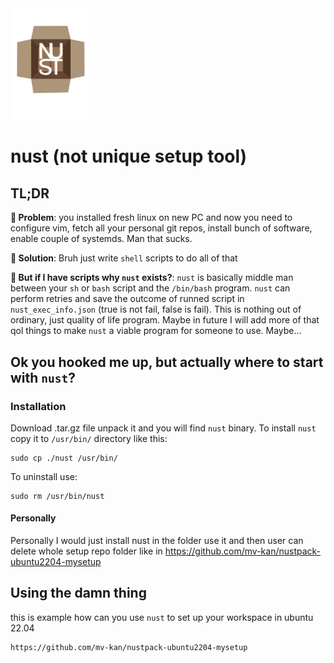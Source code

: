 <img src="./static/NUST.svg"  width="25%"/>

# nust (not unique setup tool)

## TL;DR

**🚩 Problem**: you installed fresh linux on new PC and now you need to configure vim, fetch all your personal git repos, install bunch of software, enable couple of systemds. Man that sucks. 

**🎯 Solution**: Bruh just write `shell` scripts to do all of that 

**🤔 But if I have scripts why `nust` exists?**: `nust` is basically middle man between your `sh` or `bash` script and the `/bin/bash` program. `nust` can perform retries and save the outcome of runned script in `nust_exec_info.json` (true is not fail, false is fail). This is nothing out of ordinary, just quality of life program. Maybe in future I will add more of that qol things to make `nust` a viable program for someone to use. Maybe...

## Ok you hooked me up, but actually where to start with `nust`? 

### Installation

Download .tar.gz file unpack it and you will find `nust` binary. To install `nust` copy it to `/usr/bin/` directory like this:
```
sudo cp ./nust /usr/bin/
```

To uninstall use:
```
sudo rm /usr/bin/nust
```

#### Personally

Personally I would just install nust in the folder use it and then user can delete whole setup repo folder like in https://github.com/mv-kan/nustpack-ubuntu2204-mysetup

## Using the damn thing

this is example how can you use `nust` to set up your workspace in ubuntu 22.04

```
https://github.com/mv-kan/nustpack-ubuntu2204-mysetup
```
